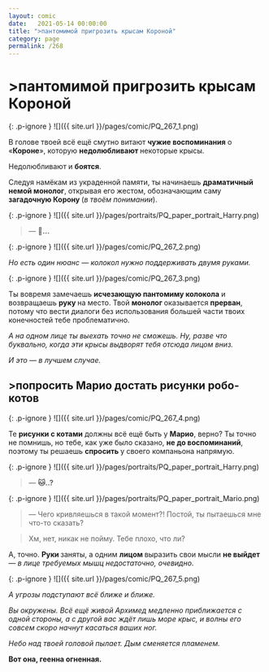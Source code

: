 ```yaml
---
layout: comic
date:   2021-05-14 00:00:00 
title: ">пантомимой пригрозить крысам Короной"
category: page
permalink: /268
---
```

# >пантомимой пригрозить крысам Короной

{: .p-ignore }
![]({{ site.url }}/pages/comic/PQ_267_1.png)

В голове твоей всё ещё смутно витают <strong>чужие воспоминания</strong> о «<strong>Короне</strong>», которую <strong>недолюбливают </strong>некоторые крысы. 

Недолюбливают и <strong>боятся</strong>.

Следуя намёкам из украденной памяти, ты начинаешь <strong>драматичный немой монолог</strong>, открывая его жестом, обозначающим саму <strong>загадочную Корону </strong>(<em>в твоём понимании</em>).

{: .p-ignore }
![]({{ site.url }}/pages/portraits/PQ_paper_portrait_Harry.png)

<blockquote>— <strong>👑...</strong></blockquote>

{: .p-ignore }
![]({{ site.url }}/pages/comic/PQ_267_2.png)

<em>Но есть один нюанс — колокол нужно поддерживать двумя руками.</em>

{: .p-ignore }
![]({{ site.url }}/pages/comic/PQ_267_3.png)

Ты вовремя замечаешь <strong>исчезающую пантомиму колокола</strong> и возвращаешь <strong>руку </strong>на место. Твой <strong>монолог </strong>оказывается <strong>прерван</strong>, потому что вести диалоги без использования большей части твоих конечностей тебе проблематично.

<em>А на одном лице ты выехать точно не сможешь. Ну, разве что буквально, когда эти крысы выдворят тебя отсюда лицом вниз. </em>

<em>И это — в лучшем случае.</em>

## >попросить Марио достать рисунки робо-котов

{: .p-ignore }
![]({{ site.url }}/pages/comic/PQ_267_4.png)

Те <strong>рисунки с котами</strong> должны всё ещё быть у <strong>Марио</strong>, верно? Ты точно не помнишь, но тебе, как уже было сказано, <strong>не до воспоминаний</strong>, поэтому ты решаешь <strong>спросить </strong>у своего компаньона напрямую.

{: .p-ignore }
![]({{ site.url }}/pages/portraits/PQ_paper_portrait_Harry.png)

<blockquote>— <strong>🐱..?</strong></blockquote>

{: .p-ignore }
![]({{ site.url }}/pages/portraits/PQ_paper_portrait_Mario.png)

<blockquote>— Чего кривляешься в такой момент?! Постой, ты пытаешься мне что-то сказать?</blockquote>

<blockquote>Хм, нет, никак не пойму. Тебе плохо, что ли?</blockquote>

А, точно. <strong>Руки </strong>заняты, а одним <strong>лицом </strong>выразить свои мысли <strong>не выйдет</strong> — <em>в лице требуемых мышц недостаточно, очевидно</em>.

{: .p-ignore }
![]({{ site.url }}/pages/comic/PQ_267_5.png)

<em>А угрозы подступают всё ближе и ближе.</em>

<em>Вы окружены. Всё ещё живой Архимед медленно приближается с одной стороны, а с другой вас ждёт лишь море крыс, и волны его совсем скоро начнут касаться ваших ног.</em>

<em>Небо над твоей головой пылает. Дым сменяется пламенем.</em>

<strong>Вот она, геенна огненная.</strong>
